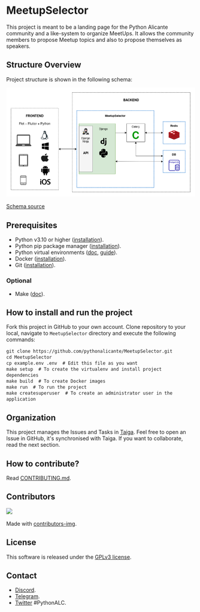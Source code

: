 # MeetupSelector

This project is meant to be a landing page for the Python Alicante community and a like-system to organize MeetUps. It allows the community members to propose Meetup topics and also to propose themselves as speakers.

## Structure Overview

Project structure is shown in the following schema:

![Project schema](./doc/schemas/MeetupSelector_overview.png)

[Schema source](./doc/schemas/MeetupSelector_overview.drawio)

## Prerequisites

- Python v3.10 or higher ([installation](https://wiki.python.org/moin/BeginnersGuide/Download)).
- Python pip package manager ([installation](https://pip.pypa.io/en/stable/installation/)).
- Python virtual environments ([doc](https://docs.python.org/3/tutorial/venv.html), [guide](https://realpython.com/python-virtual-environments-a-primer/)).
- Docker ([installation](https://docs.docker.com/engine/install/)).
- Git ([installation](https://git-scm.com/book/en/v2/Getting-Started-Installing-Git)).

### Optional

- Make ([doc](https://www.gnu.org/software/make/manual/make.html)).

## How to install and run the project

Fork this project in GitHub to your own account. Clone repository to your local, navigate to `MeetupSelector` directory and execute the following commands:

```
git clone https://github.com/pythonalicante/MeetupSelector.git
cd MeetupSelector
cp example.env .env  # Edit this file as you want
make setup  # To create the virtualenv and install project dependencies
make build  # To create Docker images
make run  # To run the project
make createsuperuser  # To create an administrator user in the application
```

## Organization

This project manages the Issues and Tasks in [Taiga](https://tree.taiga.io/project/aalmiramolla-meetupselector/kanban). Feel free to open an Issue in GitHub, it's synchronised with Taiga. If you want to collaborate, read the next section.

## How to contribute?

Read [CONTRIBUTING.md](https://github.com/pythonalicante/Meetup-Selector/blob/main/CONTRIBUTING.md).

## Contributors

<a href="https://github.com/pythonalicante/meetupselector/graphs/contributors">
  <img src="https://contributors-img.web.app/image?repo=pythonalicante/meetupselector" />
</a>

Made with [contributors-img](https://contributors-img.web.app).

## License

This software is released under the [GPLv3 license](LICENSE).

## Contact

- [Discord](https://discord.com/invite/aDdTHZSggd).
- [Telegram](https://t.me/python_alc).
- [Twitter](https://twitter.com/python_alc) #PythonALC.
